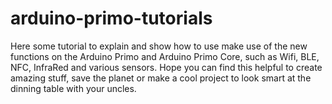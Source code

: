 # arduino-primo-tutorials
Here some tutorial to explain and show how to use make use of the new functions on the Arduino Primo and Arduino Primo Core, 
such as Wifi, BLE, NFC, InfraRed and various sensors. Hope you can find this helpful to create amazing stuff, save the planet or make a cool project to look smart at the dinning table with your uncles.
